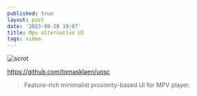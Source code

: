 ```yaml
---
published: true
layout: post
date: '2023-09-28 19:07'
title: Mpv alternative UI
tags: video 
---
```

![scrot](https://i.imgur.com/2ZnJmnU.png)

<https://github.com/tomasklaen/uosc>  
> Feature-rich minimalist proximity-based UI for MPV player.
